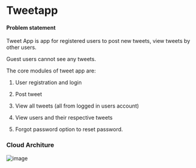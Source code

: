 # Tweetapp 


#### Problem statement


Tweet App is app for registered users to post new tweets, view tweets by other users.

Guest users cannot see any tweets.

The core modules of tweet app are:
    
  1. User registration and login

  2. Post tweet

  3. View all tweets (all from logged in users account)

  4. View users and their respective tweets

  5. Forgot password option to reset password.

    
    
    
   ### Cloud Architure
   
   
![image](https://user-images.githubusercontent.com/79570702/165439380-33114634-09af-4501-b554-922510f4fcbc.png)
